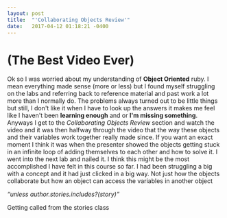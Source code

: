 ```yaml
---
layout: post
title:  "'Collaborating Objects Review'"
date:   2017-04-12 01:18:21 -0400
---
```


# (The Best Video Ever)

Ok so I was worried about my understanding of **Object Oriented** ruby. I mean everything made sense (more or less) but I found myself struggling on the labs and referring back to reference material and past work a lot more than I normally do. The problems always turned out to be little things but still, I don't like it when I have to look up the answers it makes me feel like I haven't been **learning enough** and or **I'm missing something**. Anyways I get to the *Collaborating Objects Review* section and watch the video and it was then halfway through the video that the way these objects and their variables work together really made since. If you want an exact moment I think it was when the presenter showed the objects getting stuck in an infinite loop of adding themselves to each other and how to solve it. I went into the next lab and nailed it. I think this might be the most accomplished I have felt in this course so far. I had been struggling a big with a concept and it had just clicked in a big way. Not just how the objects collaborate but how an object can access the variables in another object 

*“unless author.stories.includes?(story)”*

Getting called from the stories class 





